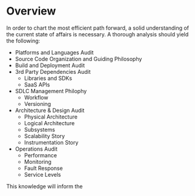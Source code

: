# Overview

In order to chart the most efficient path forward, a solid understanding of the current state of affairs is necessary.  A thorough analysis should yield the following:

- Platforms and Languages Audit
- Source Code Organization and Guiding Philosophy
- Build and Deployment Audit
- 3rd Party Dependencies Audit
    - Libraries and SDKs
    - SaaS APIs
- SDLC Management Philophy
    - Workflow
    - Versioning
- Architecture & Design Audit
    - Physical Architecture
    - Logical Architecture
    - Subsystems
    - Scalability Story
    - Instrumentation Story
- Operations Audit
    - Performance
    - Monitoring
    - Fault Response
    - Service Levels

This knowledge will inform the 
